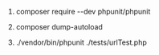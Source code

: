 1) composer require --dev phpunit/phpunit

2) composer dump-autoload

3) ./vendor/bin/phpunit ./tests/urlTest.php